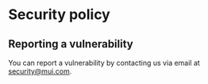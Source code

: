 # Security policy

## Reporting a vulnerability

You can report a vulnerability by contacting us via email at [security@mui.com](mailto:security@mui.com).
